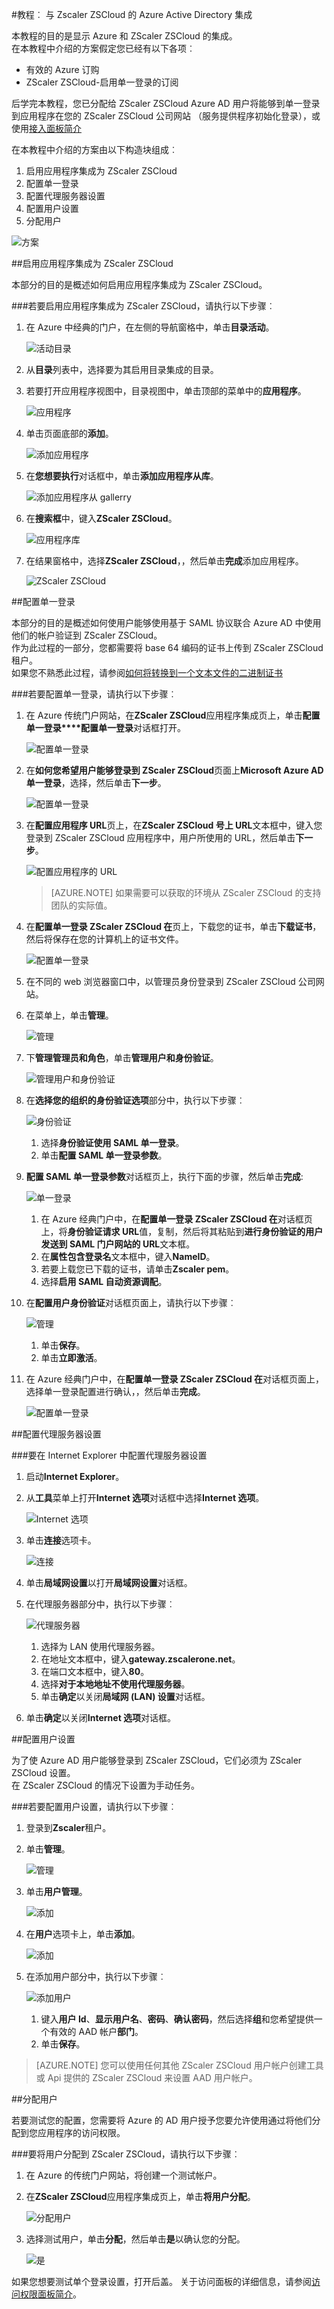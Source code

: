 <properties 
    pageTitle="教程︰ Azure Active Directory 集成与 Zscaler ZSCloud |Microsoft Azure"
    description="了解如何使用 Zscaler ZSCloud Azure Active Directory 以启用单一登录、 自动化资源调配，和更多。" 
    services="active-directory" 
    authors="jeevansd"  
    documentationCenter="na" 
    manager="femila"/>
<tags 
    ms.service="active-directory" 
    ms.devlang="na" 
    ms.topic="article" 
    ms.tgt_pltfrm="na" 
    ms.workload="identity" 
    ms.date="08/16/2016" 
    ms.author="jeedes" />


#<a name="tutorial-azure-active-directory-integration-with-zscaler-zscloud"></a>教程︰ 与 Zscaler ZSCloud 的 Azure Active Directory 集成
  
本教程的目的是显示 Azure 和 ZScaler ZSCloud 的集成。  
在本教程中介绍的方案假定您已经有以下各项︰

-   有效的 Azure 订购
-   ZScaler ZSCloud-启用单一登录的订阅
  
后学完本教程，您已分配给 ZScaler ZSCloud Azure AD 用户将能够到单一登录到应用程序在您的 ZScaler ZSCloud 公司网站 （服务提供程序初始化登录），或使用[接入面板简介](active-directory-saas-access-panel-introduction.md)
  
在本教程中介绍的方案由以下构造块组成︰

1.  启用应用程序集成为 ZScaler ZSCloud
2.  配置单一登录
3.  配置代理服务器设置
4.  配置用户设置
5.  分配用户

![方案](./media/active-directory-saas-zscaler-zscloud-tutorial/IC800275.png "方案")

##<a name="enabling-the-application-integration-for-zscaler-zscloud"></a>启用应用程序集成为 ZScaler ZSCloud
  
本部分的目的是概述如何启用应用程序集成为 ZScaler ZSCloud。

###<a name="to-enable-the-application-integration-for-zscaler-zscloud-perform-the-following-steps"></a>若要启用应用程序集成为 ZScaler ZSCloud，请执行以下步骤︰

1.  在 Azure 中经典的门户，在左侧的导航窗格中，单击**目录活动**。

    ![活动目录](./media/active-directory-saas-zscaler-zscloud-tutorial/IC700993.png "活动目录")

2.  从**目录**列表中，选择要为其启用目录集成的目录。

3.  若要打开应用程序视图中，目录视图中，单击顶部的菜单中的**应用程序**。

    ![应用程序](./media/active-directory-saas-zscaler-zscloud-tutorial/IC700994.png "应用程序")

4.  单击页面底部的**添加**。

    ![添加应用程序](./media/active-directory-saas-zscaler-zscloud-tutorial/IC749321.png "添加应用程序")

5.  在**您想要执行**对话框中，单击**添加应用程序从库**。

    ![添加应用程序从 gallerry](./media/active-directory-saas-zscaler-zscloud-tutorial/IC749322.png "添加应用程序从 gallerry")

6.  在**搜索框**中，键入**ZScaler ZSCloud**。

    ![应用程序库](./media/active-directory-saas-zscaler-zscloud-tutorial/IC800276.png "应用程序库")

7.  在结果窗格中，选择**ZScaler ZSCloud**，，然后单击**完成**添加应用程序。

    ![ZScaler ZSCloud](./media/active-directory-saas-zscaler-zscloud-tutorial/IC800277.png "ZScaler ZSCloud")

##<a name="configuring-single-sign-on"></a>配置单一登录
  
本部分的目的是概述如何使用户能够使用基于 SAML 协议联合 Azure AD 中使用他们的帐户验证到 ZScaler ZSCloud。  
作为此过程的一部分，您都需要将 base 64 编码的证书上传到 ZScaler ZSCloud 租户。  
如果您不熟悉此过程，请参阅[如何将转换到一个文本文件的二进制证书](http://youtu.be/PlgrzUZ-Y1o)

###<a name="to-configure-single-sign-on-perform-the-following-steps"></a>若要配置单一登录，请执行以下步骤︰

1.  在 Azure 传统门户网站，在**ZScaler ZSCloud**应用程序集成页上，单击**配置单一登录****配置单一登录**对话框打开。

    ![配置单一登录](./media/active-directory-saas-zscaler-zscloud-tutorial/IC800278.png "配置单一登录")

2.  在**如何您希望用户能够登录到 ZScaler ZSCloud**页面上**Microsoft Azure AD 单一登录**，选择，然后单击**下一步**。

    ![配置单一登录](./media/active-directory-saas-zscaler-zscloud-tutorial/IC800279.png "配置单一登录")

3.  在**配置应用程序 URL**页上，在**ZScaler ZSCloud 号上 URL**文本框中，键入您登录到 ZScaler ZSCloud 应用程序中，用户所使用的 URL，然后单击**下一步**。

    ![配置应用程序的 URL](./media/active-directory-saas-zscaler-zscloud-tutorial/IC800280.png "配置应用程序的 URL")

    >[AZURE.NOTE] 如果需要可以获取的环境从 ZScaler ZSCloud 的支持团队的实际值。

4.  在**配置单一登录 ZScaler ZSCloud 在**页上，下载您的证书，单击**下载证书**，然后将保存在您的计算机上的证书文件。

    ![配置单一登录](./media/active-directory-saas-zscaler-zscloud-tutorial/IC800281.png "配置单一登录")

5.  在不同的 web 浏览器窗口中，以管理员身份登录到 ZScaler ZSCloud 公司网站。

6.  在菜单上，单击**管理**。

    ![管理](./media/active-directory-saas-zscaler-zscloud-tutorial/IC800206.png "管理")

7.  下**管理管理员和角色**，单击**管理用户和身份验证**。

    ![管理用户和身份验证](./media/active-directory-saas-zscaler-zscloud-tutorial/IC800207.png "管理用户和身份验证")

8.  在**选择您的组织的身份验证选项**部分中，执行以下步骤︰

    ![身份验证](./media/active-directory-saas-zscaler-zscloud-tutorial/IC800208.png "身份验证")

    1.  选择**身份验证使用 SAML 单一登录**。
    2.  单击**配置 SAML 单一登录参数**。

9.  **配置 SAML 单一登录参数**对话框页上，执行下面的步骤，然后单击**完成**:

    ![单一登录](./media/active-directory-saas-zscaler-zscloud-tutorial/IC800209.png "单一登录")

    1.  在 Azure 经典门户中，在**配置单一登录 ZScaler ZSCloud 在**对话框页上，将**身份验证请求 URL**值，复制，然后将其粘贴到**进行身份验证的用户发送到 SAML 门户网站的 URL**文本框。
    2.  在**属性包含登录名**文本框中，键入**NameID**。
    3.  若要上载您已下载的证书，请单击**Zscaler pem**。
    4.  选择**启用 SAML 自动资源调配**。

10. 在**配置用户身份验证**对话框页面上，请执行以下步骤︰

    ![管理](./media/active-directory-saas-zscaler-zscloud-tutorial/IC800210.png "管理")

    1.  单击**保存**。
    2.  单击**立即激活**。

11. 在 Azure 经典门户中，在**配置单一登录 ZScaler ZSCloud 在**对话框页面上，选择单一登录配置进行确认，，然后单击**完成**。

    ![配置单一登录](./media/active-directory-saas-zscaler-zscloud-tutorial/IC800282.png "配置单一登录")

##<a name="configuring-proxy-settings"></a>配置代理服务器设置

###<a name="to-configure-the-proxy-settings-in-internet-explorer"></a>要在 Internet Explorer 中配置代理服务器设置

1.  启动**Internet Explorer**。

2.  从**工具**菜单上打开**Internet 选项**对话框中选择**Internet 选项**。

    ![Internet 选项](./media/active-directory-saas-zscaler-zscloud-tutorial/IC769492.png "Internet 选项")

3.  单击**连接**选项卡。

    ![连接](./media/active-directory-saas-zscaler-zscloud-tutorial/IC769493.png "连接")

4.  单击**局域网设置**以打开**局域网设置**对话框。

5.  在代理服务器部分中，执行以下步骤︰

    ![代理服务器](./media/active-directory-saas-zscaler-zscloud-tutorial/IC769494.png "代理服务器")

    1.  选择为 LAN 使用代理服务器。
    2.  在地址文本框中，键入**gateway.zscalerone.net**。
    3.  在端口文本框中，键入**80**。
    4.  选择**对于本地地址不使用代理服务器**。
    5.  单击**确定**以关闭**局域网 (LAN) 设置**对话框。

6.  单击**确定**以关闭**Internet 选项**对话框。

##<a name="configuring-user-provisioning"></a>配置用户设置
  
为了使 Azure AD 用户能够登录到 ZScaler ZSCloud，它们必须为 ZScaler ZSCloud 设置。  
在 ZScaler ZSCloud 的情况下设置为手动任务。

###<a name="to-configure-user-provisioning-perform-the-following-steps"></a>若要配置用户设置，请执行以下步骤︰

1.  登录到**Zscaler**租户。

2.  单击**管理**。

    ![管理](./media/active-directory-saas-zscaler-zscloud-tutorial/IC781035.png "管理")

3.  单击**用户管理**。

    ![添加](./media/active-directory-saas-zscaler-zscloud-tutorial/IC781037.png "添加")

4.  在**用户**选项卡上，单击**添加**。

    ![添加](./media/active-directory-saas-zscaler-zscloud-tutorial/IC781037.png "添加")

5.  在添加用户部分中，执行以下步骤︰

    ![添加用户](./media/active-directory-saas-zscaler-zscloud-tutorial/IC781038.png "添加用户")

    1.  键入**用户 Id**、**显示用户名**、**密码**、**确认密码**，然后选择**组**和您希望提供一个有效的 AAD 帐户**部门**。
    2.  单击**保存**。

>[AZURE.NOTE] 您可以使用任何其他 ZScaler ZSCloud 用户帐户创建工具或 Api 提供的 ZScaler ZSCloud 来设置 AAD 用户帐户。

##<a name="assigning-users"></a>分配用户
  
若要测试您的配置，您需要将 Azure 的 AD 用户授予您要允许使用通过将他们分配到您应用程序的访问权限。

###<a name="to-assign-users-to-zscaler-zscloud-perform-the-following-steps"></a>要将用户分配到 ZScaler ZSCloud，请执行以下步骤︰

1.  在 Azure 的传统门户网站，将创建一个测试帐户。

2.  在**ZScaler ZSCloud**应用程序集成页上，单击**将用户分配**。

    ![分配用户](./media/active-directory-saas-zscaler-zscloud-tutorial/IC800283.png "分配用户")

3.  选择测试用户，单击**分配**，然后单击**是**以确认您的分配。

    ![是](./media/active-directory-saas-zscaler-zscloud-tutorial/IC767830.png "是")
  
如果您想要测试单个登录设置，打开后盖。 关于访问面板的详细信息，请参阅[访问权限面板简介](active-directory-saas-access-panel-introduction.md)。